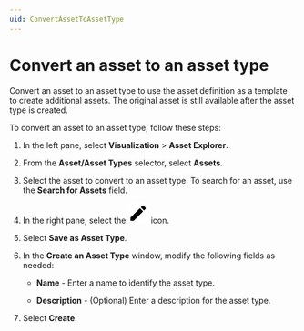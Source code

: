 ```yaml
---
uid: ConvertAssetToAssetType
---
```


# Convert an asset to an asset type

Convert an asset to an asset type to use the asset definition as a template to create additional assets. The original asset is still available after the asset type is created.

To convert an asset to an asset type, follow these steps:

1. In the left pane, select **Visualization** > **Asset Explorer**.

1. From the **Asset/Asset Types** selector, select **Assets**.

1. Select the asset to convert to an asset type. To search for an asset, use the **Search for Assets** field.

1. In the right pane, select the ![Edit Asset icon](../../../_icons/default/pencil.svg) icon.

1. Select **Save as Asset Type**.

1. In the **Create an Asset Type** window, modify the following fields as needed:

   - **Name** - Enter a name to identify the asset type.

   - **Description** - (Optional) Enter a description for the asset type.

1. Select **Create**.
